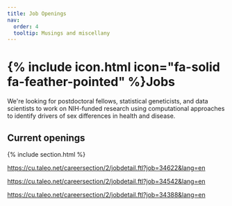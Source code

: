 ```yaml
---
title: Job Openings
nav:
  order: 4
  tooltip: Musings and miscellany
---
```


# {% include icon.html icon="fa-solid fa-feather-pointed" %}Jobs

We're looking for postdoctoral fellows, statistical geneticists, and data scientists to work on NIH-funded research using computational approaches to identify drivers of sex differences in health and disease. 

## Current openings

{% include section.html %}

 https://cu.taleo.net/careersection/2/jobdetail.ftl?job=34622&lang=en

 https://cu.taleo.net/careersection/2/jobdetail.ftl?job=34542&lang=en

 https://cu.taleo.net/careersection/2/jobdetail.ftl?job=34388&lang=en


